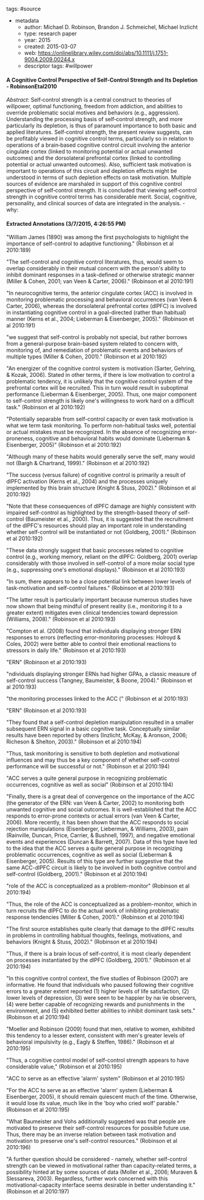 tags: #source

- metadata
	- author: Michael D. Robinson, Brandon J. Schmeichel, Michael Inzlicht
	- type: research paper
	- year: 2015
	- created: 2015-03-07
	- web: https://onlinelibrary.wiley.com/doi/abs/10.1111/j.1751-9004.2009.00244.x
	- descriptor tags: #willpower

#### A Cognitive Control Perspective of Self-Control Strength and Its Depletion - RobinsonEtal2010
*Abstract*: Self‐control strength is a central construct to theories of willpower, optimal functioning, freedom from addiction, and abilities to override problematic social motives and behaviors (e.g., aggression). Understanding the processing basis of self‐control strength, and more particularly its depletion, is thus of paramount importance to both basic and applied literatures. Self‐control strength, the present review suggests, can be profitably viewed in cognitive control terms, particularly so in relation to operations of a brain‐based cognitive control circuit involving the anterior cingulate cortex (linked to monitoring potential or actual unwanted outcomes) and the dorsolateral prefrontal cortex (linked to controlling potential or actual unwanted outcomes). Also, sufficient task motivation is important to operations of this circuit and depletion effects might be understood in terms of such depletion effects on task motivation. Multiple sources of evidence are marshaled in support of this cognitive control perspective of self‐control strength. It is concluded that viewing self‐control strength in cognitive control terms has considerable merit. Social, cognitive, personality, and clinical sources of data are integrated in the analysis.
	- why: 

#### Extracted Annotations (3/7/2015, 4:26:55 PM)

"William James (1890) was among the first psychologists to highlight the importance of self-control to adaptive functioning." (Robinson et al 2010:189)

"The self-control and cognitive control literatures, thus, would seem to overlap considerably in their mutual concern with the person's ability to inhibit dominant responses in a task-defined or otherwise strategic manner (Miller & Cohen, 2001; van Veen & Carter, 2006)." (Robinson et al 2010:191)

"In neurocognitive terms, the anterior cingulate cortex (ACC) is involved in monitoring problematic processing and behavioral occurrences (van Veen & Carter, 2006), whereas the dorsolateral prefrontal cortex (dlPFC) is involved in instantiating cognitive control in a goal-directed (rather than habitual) manner (Kerns et al., 2004; Lieberman & Eisenberger, 2005)." (Robinson et al 2010:191)

"we suggest that self-control is probably not special, but rather borrows from a general-purpose brain-based system related to concern with, monitoring of, and remediation of problematic events and behaviors of multiple types (Miller & Cohen, 2001)." (Robinson et al 2010:192)

"An energizer of the cognitive control system is motivation (Sarter, Gehring, & Kozak, 2006). Stated in other terms, if there is low motivation to control a problematic tendency, it is unlikely that the cognitive control system of the prefrontal cortex will be recruited. This in turn would result in suboptimal performance (Lieberman & Eisenberger, 2005). Thus, one major component to self-control strength is likely one's willingness to work hard on a difficult task." (Robinson et al 2010:192)

"Potentially separable from self-control capacity or even task motivation is what we term task monitoring. To perform non-habitual tasks well, potential or actual mistakes must be recognized. In the absence of recognizing error-proneness, cognitive and behavioral habits would dominate (Lieberman & Eisenberger, 2005)" (Robinson et al 2010:192)

"Although many of these habits would generally serve the self, many would not (Bargh & Chartrand, 1999)." (Robinson et al 2010:192)

"The success (versus failure) of cognitive control is primarily a result of dlPFC activation (Kerns et al., 2004) and the processes uniquely implemented by this brain structure (Knight & Stuss, 2002)." (Robinson et al 2010:192)

"Note that these consequences of dlPFC damage are highly consistent with impaired self-control as highlighted by the strength-based theory of self-control (Baumeister et al., 2000). Thus, it is suggested that the recruitment of the dlPFC's resources should play an important role in understanding whether self-control will be instantiated or not (Goldberg, 2001)." (Robinson et al 2010:192)

"These data strongly suggest that basic processes related to cognitive control (e.g., working memory, reliant on the dlPFC: Goldberg, 2001) overlap considerably with those involved in self-control of a more molar social type (e.g., suppressing one's emotional displays)." (Robinson et al 2010:193)

"In sum, there appears to be a close potential link between lower levels of task-motivation and self-control failures." (Robinson et al 2010:193)

"The latter result is particularly important because numerous studies have now shown that being mindful of present reality (i.e., monitoring it to a greater extent) mitigates even clinical tendencies toward depression (Williams, 2008)." (Robinson et al 2010:193)

"Compton et al. (2008) found that individuals displaying stronger ERN responses to errors (reflecting error-monitoring processes: Holroyd & Coles, 2002) were better able to control their emotional reactions to stressors in daily life." (Robinson et al 2010:193)

"ERN" (Robinson et al 2010:193)

"ndividuals displaying stronger ERNs had higher GPAs, a classic measure of self-control success (Tangney, Baumeister, & Boone, 2004)." (Robinson et al 2010:193)

"the monitoring processes linked to the ACC (" (Robinson et al 2010:193)

"ERN" (Robinson et al 2010:193)

"They found that a self-control depletion manipulation resulted in a smaller subsequent ERN signal in a basic cognitive task. Conceptually similar results have been reported by others (Inzlicht, McKay, & Aronson, 2006; Richeson & Shelton, 2003)." (Robinson et al 2010:194)

"Thus, task monitoring is sensitive to both depletion and motivational influences and may thus be a key component of whether self-control performance will be successful or not." (Robinson et al 2010:194)

"ACC serves a quite general purpose in recognizing problematic occurrences, cognitive as well as social" (Robinson et al 2010:194)

"Finally, there is a great deal of convergence on the importance of the ACC (the generator of the ERN: van Veen & Carter, 2002) to monitoring both unwanted cognitive and social outcomes. It is well-established that the ACC responds to error-prone contexts or actual errors (van Veen & Carter, 2006). More recently, it has been shown that the ACC responds to social rejection manipulations (Eisenberger, Lieberman, & Williams, 2003), pain (Rainville, Duncan, Price, Carrier, & Bushnell, 1997), and negative emotional events and experiences (Duncan & Barrett, 2007). Data of this type have led to the idea that the ACC serves a quite general purpose in recognizing problematic occurrences, cognitive as well as social (Lieberman & Eisenberger, 2005). Results of this type are further suggestive that the same ACC-dlPFC circuit is likely to be involved in both cognitive control and self-control (Goldberg, 2001)." (Robinson et al 2010:194)

"role of the ACC is conceptualized as a problem-monitor" (Robinson et al 2010:194)

"Thus, the role of the ACC is conceptualized as a problem-monitor, which in turn recruits the dlPFC to do the actual work of inhibiting problematic response tendencies (Miller & Cohen, 2001)." (Robinson et al 2010:194)

"The first source establishes quite clearly that damage to the dlPFC results in problems in controlling habitual thoughts, feelings, motivations, and behaviors (Knight & Stuss, 2002)." (Robinson et al 2010:194)

"Thus, if there is a brain locus of self-control, it is most clearly dependent on processes instantiated by the dlPFC (Goldberg, 2001)." (Robinson et al 2010:194)

"In this cognitive control context, the five studies of Robinson (2007) are informative. He found that individuals who paused following their cognitive errors to a greater extent reported (1) higher levels of life satisfaction, (2) lower levels of depression, (3) were seen to be happier by naı ̈ve observers, (4) were better capable of recognizing rewards and punishments in the environment, and (5) exhibited better abilities to inhibit dominant task sets." (Robinson et al 2010:194)

"Moeller and Robinson (2009) found that men, relative to women, exhibited this tendency to a lesser extent, consistent with men's greater levels of behavioral impulsivity (e.g., Eagly & Steffen, 1986)." (Robinson et al 2010:195)

"Thus, a cognitive control model of self-control strength appears to have considerable value," (Robinson et al 2010:195)

"ACC to serve as an effective 'alarm' system" (Robinson et al 2010:195)

"For the ACC to serve as an effective 'alarm' system (Lieberman & Eisenberger, 2005), it should remain quiescent much of the time. Otherwise, it would lose its value, much like in the 'boy who cried wolf' parable." (Robinson et al 2010:195)

"What Baumeister and Vohs additionally suggested was that people are motivated to preserve their self-control resources for possible future use. Thus, there may be an inverse relation between task motivation and motivation to preserve one's self-control resources." (Robinson et al 2010:196)

"A further question should be considered - namely, whether self-control strength can be viewed in motivational rather than capacity-related terms, a possibility hinted at by some sources of data (Moller et al., 2006; Muraven & Slessareva, 2003). Regardless, further work concerned with this motivational-capacity interface seems desirable in better understanding it." (Robinson et al 2010:197)